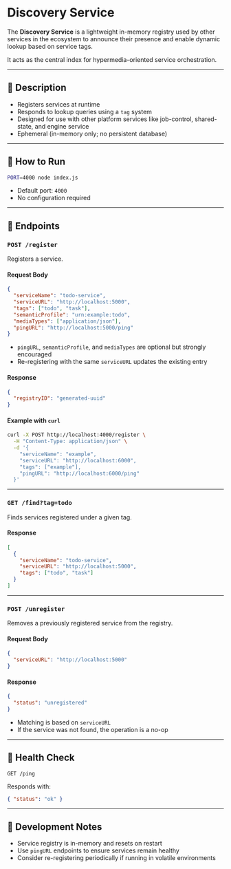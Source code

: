 # Discovery Service

The **Discovery Service** is a lightweight in-memory registry used by other services in the ecosystem to announce their presence and enable dynamic lookup based on service tags.

It acts as the central index for hypermedia-oriented service orchestration.

---

## 📄 Description

- Registers services at runtime
- Responds to lookup queries using a `tag` system
- Designed for use with other platform services like job-control, shared-state, and engine service
- Ephemeral (in-memory only; no persistent database)

---

## 🚀 How to Run

```bash
PORT=4000 node index.js
```

- Default port: `4000`
- No configuration required

---

## 🔗 Endpoints

### `POST /register`
Registers a service.

#### Request Body
```json
{
  "serviceName": "todo-service",
  "serviceURL": "http://localhost:5000",
  "tags": ["todo", "task"],
  "semanticProfile": "urn:example:todo",
  "mediaTypes": ["application/json"],
  "pingURL": "http://localhost:5000/ping"
}
```

- `pingURL`, `semanticProfile`, and `mediaTypes` are optional but strongly encouraged
- Re-registering with the same `serviceURL` updates the existing entry

#### Response
```json
{
  "registryID": "generated-uuid"
}
```

#### Example with `curl`
```bash
curl -X POST http://localhost:4000/register \
  -H "Content-Type: application/json" \
  -d '{
    "serviceName": "example",
    "serviceURL": "http://localhost:6000",
    "tags": ["example"],
    "pingURL": "http://localhost:6000/ping"
  }'
```

---

### `GET /find?tag=todo`
Finds services registered under a given tag.

#### Response
```json
[
  {
    "serviceName": "todo-service",
    "serviceURL": "http://localhost:5000",
    "tags": ["todo", "task"]
  }
]
```

---

### `POST /unregister`
Removes a previously registered service from the registry.

#### Request Body
```json
{
  "serviceURL": "http://localhost:5000"
}
```

#### Response
```json
{
  "status": "unregistered"
}
```

- Matching is based on `serviceURL`
- If the service was not found, the operation is a no-op

---

## 🧪 Health Check

```http
GET /ping
```

Responds with:

```json
{ "status": "ok" }
```

---

## 🧰 Development Notes

- Service registry is in-memory and resets on restart
- Use `pingURL` endpoints to ensure services remain healthy
- Consider re-registering periodically if running in volatile environments